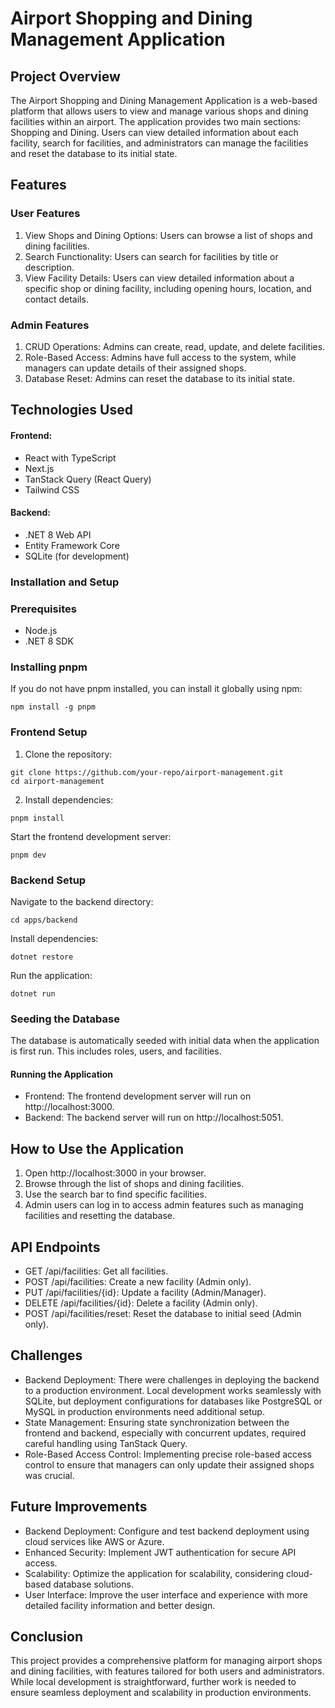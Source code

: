 # Airport Shopping and Dining Management Application

## Project Overview

The Airport Shopping and Dining Management Application is a web-based platform that allows users to view and manage various shops and dining facilities within an airport. The application provides two main sections: Shopping and Dining. Users can view detailed information about each facility, search for facilities, and administrators can manage the facilities and reset the database to its initial state.

## Features

### User Features

1. View Shops and Dining Options: Users can browse a list of shops and dining facilities.
2. Search Functionality: Users can search for facilities by title or description.
3. View Facility Details: Users can view detailed information about a specific shop or dining facility, including opening hours, location, and contact details.

### Admin Features

1. CRUD Operations: Admins can create, read, update, and delete facilities.
2. Role-Based Access: Admins have full access to the system, while managers can update details of their assigned shops.
3. Database Reset: Admins can reset the database to its initial state.

## Technologies Used

#### Frontend:

- React with TypeScript
- Next.js
- TanStack Query (React Query)
- Tailwind CSS

#### Backend:

- .NET 8 Web API
- Entity Framework Core
- SQLite (for development)

### Installation and Setup

### Prerequisites

- Node.js
- .NET 8 SDK

### Installing pnpm

If you do not have pnpm installed, you can install it globally using npm:

```
npm install -g pnpm
```

### Frontend Setup

1. Clone the repository:

```
git clone https://github.com/your-repo/airport-management.git
cd airport-management
```

2. Install dependencies:

```
pnpm install
```

Start the frontend development server:

```
pnpm dev
```

### Backend Setup

Navigate to the backend directory:

```
cd apps/backend
```

Install dependencies:

```
dotnet restore
```

Run the application:

```
dotnet run
```

### Seeding the Database

The database is automatically seeded with initial data when the application is first run. This includes roles, users, and facilities.

#### Running the Application

- Frontend: The frontend development server will run on http://localhost:3000.
- Backend: The backend server will run on http://localhost:5051.

## How to Use the Application

1. Open http://localhost:3000 in your browser.
2. Browse through the list of shops and dining facilities.
3. Use the search bar to find specific facilities.
4. Admin users can log in to access admin features such as managing facilities and resetting the database.

## API Endpoints

- GET /api/facilities: Get all facilities.
- POST /api/facilities: Create a new facility (Admin only).
- PUT /api/facilities/{id}: Update a facility (Admin/Manager).
- DELETE /api/facilities/{id}: Delete a facility (Admin only).
- POST /api/facilities/reset: Reset the database to initial seed (Admin only).

## Challenges

- Backend Deployment: There were challenges in deploying the backend to a production environment. Local development works seamlessly with SQLite, but deployment configurations for databases like PostgreSQL or MySQL in production environments need additional setup.
- State Management: Ensuring state synchronization between the frontend and backend, especially with concurrent updates, required careful handling using TanStack Query.
- Role-Based Access Control: Implementing precise role-based access control to ensure that managers can only update their assigned shops was crucial.

## Future Improvements

- Backend Deployment: Configure and test backend deployment using cloud services like AWS or Azure.
- Enhanced Security: Implement JWT authentication for secure API access.
- Scalability: Optimize the application for scalability, considering cloud-based database solutions.
- User Interface: Improve the user interface and experience with more detailed facility information and better design.

## Conclusion

This project provides a comprehensive platform for managing airport shops and dining facilities, with features tailored for both users and administrators. While local development is straightforward, further work is needed to ensure seamless deployment and scalability in production environments.

